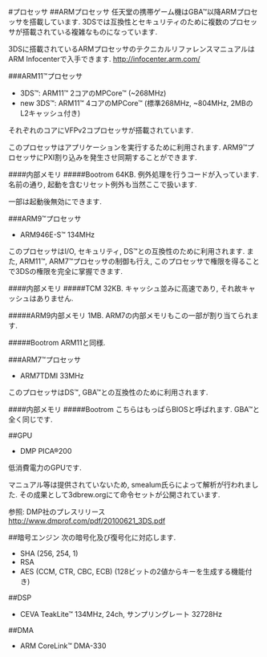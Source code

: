 #プロセッサ
##ARMプロセッサ
任天堂の携帯ゲーム機はGBA™以降ARMプロセッサを搭載しています.
3DSでは互換性とセキュリティのために複数のプロセッサが搭載されている複雑なものになっています.

3DSに搭載されているARMプロセッサのテクニカルリファレンスマニュアルはARM Infocenterで入手できます.
http://infocenter.arm.com/

###ARM11™プロセッサ
* 3DS™: ARM11™ 2コアのMPCore™ (~268MHz)
* new 3DS™: ARM11™ 4コアのMPCore™ (標準268MHz, ~804MHz, 2MBのL2キャッシュ付き)

それぞれのコアにVFPv2コプロセッサが搭載されています.

このプロセッサはアプリケーションを実行するために利用されます.
ARM9™プロセッサにPXI割り込みを発生させ同期することができます.

####内部メモリ
#####Bootrom
64KB. 例外処理を行うコードが入っています. 名前の通り,
起動を含むリセット例外も当然ここで扱います.

一部は起動後無効にできます.

###ARM9™プロセッサ
* ARM946E-S™ 134MHz

このプロセッサはI/O, セキュリティ, DS™との互換性のために利用されます.
また, ARM11™, ARM7™プロセッサの制御も行え, このプロセッサで権限を得ることで3DSの権限を完全に掌握できます.

####内部メモリ
#####TCM
32KB. キャッシュ並みに高速であり, それ故キャッシュはありません.

#####ARM9内部メモリ
1MB. ARM7の内部メモリもこの一部が割り当てられます.

#####Bootrom
ARM11と同様.

###ARM7™プロセッサ
* ARM7TDMI 33MHz

このプロセッサはDS™, GBA™との互換性のために利用されます.

####内部メモリ
#####Bootrom
こちらはもっぱらBIOSと呼ばれます. GBA™と全く同じです.

##GPU
* DMP PICA®200

低消費電力のGPUです.

マニュアル等は提供されていないため, smealum氏らによって解析が行われました.
その成果として3dbrew.orgにて命令セットが公開されています.

参照: DMP社のプレスリリース
http://www.dmprof.com/pdf/20100621_3DS.pdf

##暗号エンジン
次の暗号化及び復号化に対応します.

* SHA (256, 254, 1)
* RSA
* AES (CCM, CTR, CBC, ECB) (128ビットの2値からキーを生成する機能付き)

##DSP
* CEVA TeakLite™ 134MHz, 24ch, サンプリングレート 32728Hz

##DMA
* ARM CoreLink™ DMA-330
